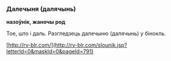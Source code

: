 ### Далечыня (далячынь)
**назоўнік, жаночы род**

Тое, што і даль. Разгледзець далечыню (далячынь) у бінокль.

<a rel="author">[http://rv-blr.com/](http://rv-blr.com/slounik.jsp?letterId=0&maskId=0&pageId=791)</a>
